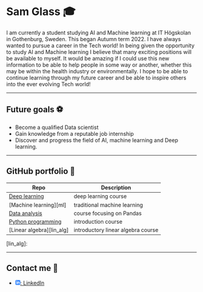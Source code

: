

# Sam Glass :mortar_board:
I am currently a student studying AI and Machine learning at IT Högskolan in Gothenburg, Sweden. This began Autumn term 2022.
I have always wanted to pursue a career in the Tech world! In being given the opportunity to study AI and Machine learning I believe that many exciting positions will be available to myself.
It would be amazing if I could use this new information to be able to help people in some way or another, whether this may be within the health industry or environmentally.
I hope to be able to continue learning through my future career and be able to inspire others into the ever evolving Tech world!    

 

---

## Future goals :soccer:

- Become a qualified Data scientist
- Gain knowledge from a reputable job internship
- Discover and progress the field of AI, machine learning and Deep learning.


---
## GitHub portfolio :floppy_disk:

| Repo                           | Description                        |
| ------------------------------ | ---------------------------------- |
| [Deep learning][dl]            | deep learning course               |
| [Machine learning][ml]         | traditional machine learning       |
| [Data analysis][data_analysis] | course focusing on Pandas          |
| [Python programming][pytprog]  | introduction course                |
| [Linear algebra][lin_alg]      | introductory linear algebra course |


[dl]: 
[ml]:
[pytprog]:https://github.com/SCGlass/python-sam-glass.git
[data_analysis]:
[prog1]: 
[lin_alg]:

---

## Contact me :iphone:

- [![linkedIn icon](assets/linkedIn-icon.png): LinkedIn][linkedin]

[linkedin]: https://www.linkedin.com/in/sam-glass-8a3840243/
